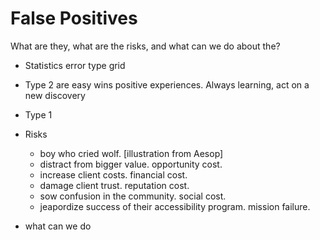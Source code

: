# False Positives
What are they, what are the risks, and what can we do about the?

* Statistics error type grid
* Type 2 are easy wins positive experiences.  Always learning, act on a new discovery
* Type 1
* Risks
  * boy who cried wolf. [illustration from Aesop]
  * distract from bigger value.  opportunity cost.
  * increase client costs.  financial cost.
  * damage client trust.  reputation cost.
  * sow confusion in the community.  social cost.
  * jeapordize success of their accessibility program.  mission failure.

* what can we do
